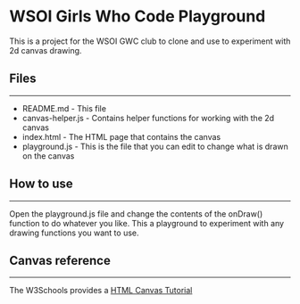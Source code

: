 # WSOI Girls Who Code Playground

This is a project for the WSOI GWC club to clone and use to experiment with 2d canvas drawing.

## Files
-----
* README.md - This file
* canvas-helper.js - Contains helper functions for working with the 2d canvas
* index.html - The HTML page that contains the canvas
* playground.js - This is the file that you can edit to change what is drawn on the canvas

## How to use
-----
Open the playground.js file and change the contents of the onDraw() function to do
whatever you like.  This a playground to experiment with any drawing functions you
want to use.

## Canvas reference
-----
The W3Schools provides a [HTML Canvas Tutorial](https://www.w3schools.com/graphics/canvas_intro.asp)